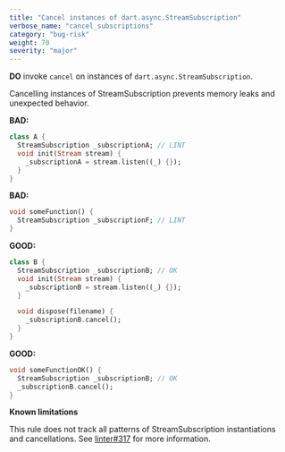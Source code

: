 ```yaml
---
title: "Cancel instances of dart.async.StreamSubscription"
verbose_name: "cancel_subscriptions"
category: "bug-risk"
weight: 70
severity: "major"
---
```

**DO** invoke `cancel` on instances of `dart.async.StreamSubscription`.

Cancelling instances of StreamSubscription prevents memory leaks and unexpected
behavior.

**BAD:**
```dart
class A {
  StreamSubscription _subscriptionA; // LINT
  void init(Stream stream) {
    _subscriptionA = stream.listen((_) {});
  }
}
```

**BAD:**
```dart
void someFunction() {
  StreamSubscription _subscriptionF; // LINT
}
```

**GOOD:**
```dart
class B {
  StreamSubscription _subscriptionB; // OK
  void init(Stream stream) {
    _subscriptionB = stream.listen((_) {});
  }

  void dispose(filename) {
    _subscriptionB.cancel();
  }
}
```

**GOOD:**
```dart
void someFunctionOK() {
  StreamSubscription _subscriptionB; // OK
  _subscriptionB.cancel();
}
```

**Known limitations**

This rule does not track all patterns of StreamSubscription instantiations and
cancellations. See [linter#317](https://github.com/dart-lang/linter/issues/317)
for more information.



